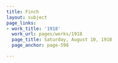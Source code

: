 ```yaml
---
title: Finch
layout: subject
page_links:
- work_title: '1918'
  work_url: pages/works/1918
  page_title: Saturday, August 10, 1918
  page_anchor: page-598

---
```

